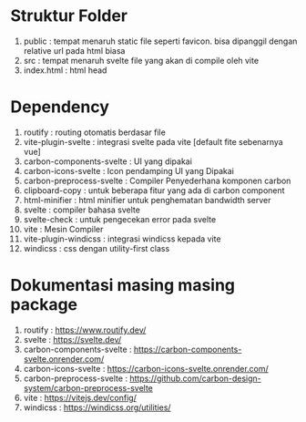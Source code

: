 # Struktur Folder

1. public : tempat menaruh static file seperti favicon. bisa dipanggil dengan relative url pada html biasa
2. src : tempat menaruh svelte file yang akan di compile oleh vite
3. index.html : html head

# Dependency

1. routify : routing otomatis berdasar file
2. vite-plugin-svelte : integrasi svelte pada vite [default fite sebenarnya vue]
3. carbon-components-svelte : UI yang dipakai
4. carbon-icons-svelte : Icon pendamping UI yang Dipakai
5. carbon-preprocess-svelte : Compiler Penyederhana komponen carbon
6. clipboard-copy : untuk beberapa fitur yang ada di carbon component
7. html-minifier : html minifier untuk penghematan bandwidth server
8. svelte : compiler bahasa svelte
9. svelte-check : untuk pengecekan error pada svelte
10. vite : Mesin Compiler
11. vite-plugin-windicss : integrasi windicss kepada vite
12. windicss : css dengan utility-first class

# Dokumentasi masing masing package

1. routify : https://www.routify.dev/
2. svelte : https://svelte.dev/
3. carbon-components-svelte : https://carbon-components-svelte.onrender.com/
4. carbon-icons-svelte : https://carbon-icons-svelte.onrender.com/
5. carbon-preprocess-svelte : https://github.com/carbon-design-system/carbon-preprocess-svelte
6. vite : https://vitejs.dev/config/
7. windicss : https://windicss.org/utilities/
